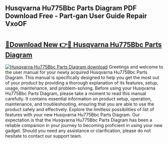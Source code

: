 ## Husqvarna Hu775Bbc Parts Diagram PDF Download Free - Part-gan User Guide Repair VxoOF

# <h2><a href="http://dfs1b0.blite.top/?on=Husqvarna+Hu775Bbc+Parts+Diagram">🔗Download New 👉🔴 Husqvarna Hu775Bbc Parts Diagram</a></h2>

[![Husqvarna Hu775Bbc Parts Diagram download](https://i.imgur.com/lujVjoI.png)](http://dfs1b0.blite.top/?on=Husqvarna+Hu775Bbc+Parts+Diagram)
Greetings and welcome to the user manual for your newly acquired Husqvarna Hu775Bbc Parts Diagram. This manual is specifically designed to help you get the most out of your product by providing a thorough explanation of its features, setup, usage, maintenance, and problem-solving. Before using your Husqvarna Hu775Bbc Parts Diagram, please take a moment to read this manual carefully. It contains essential information on product setup, operation, maintenance, and troubleshooting, ensuring that you are able to use the product safely and effectively. Explore the limitless possibilities of list of features with your new Husqvarna Hu775Bbc Parts Diagram. Our expectation is that the Husqvarna Hu775Bbc Parts Diagram has been a reliable companion in your journey to becoming proficient in using your new gadget. Should you need any assistance or clarification, please do not hesitate to contact our support team.
